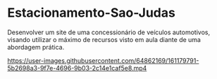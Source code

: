 # Estacionamento-Sao-Judas
Desenvolver um site de uma concessionário de veículos automotivos, visando utilizar o máximo de recursos visto em aula diante de uma abordagem prática.


https://user-images.githubusercontent.com/64862169/161179791-5b2698a3-9f7e-4696-9b03-2c14e1caf5e8.mp4

